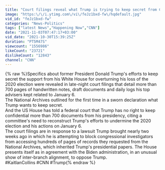 ```yaml
---
title: "Court filings reveal what Trump is trying to keep secret from Congress"
image: "https:\/\/i.ytimg.com\/vi\/feJz1bxd-fw\/hqdefault.jpg"
vid_id: "feJz1bxd-fw"
categories: "News-Politics"
tags: ["latest News","Happening Now","CNN"]
date: "2021-11-03T07:47:17+03:00"
vid_date: "2021-10-30T15:39:25Z"
duration: "PT5M47S"
viewcount: "1556986"
likeCount: "23721"
dislikeCount: "12843"
channel: "CNN"
---
```

{% raw %}Specifics about former President Donald Trump's efforts to keep secret the support from his White House for overturning his loss of the 2020 election were revealed in late-night court filings that detail more than 700 pages of handwritten notes, draft documents and daily logs his top advisers kept related to January 6.<br />The National Archives outlined for the first time in a sworn declaration what Trump wants to keep secret.<br />And the US House has told a federal court that Trump has no right to keep confidential more than 700 documents from his presidency, citing a committee's need to reconstruct Trump's efforts to undermine the 2020 election and his actions on January 6.<br />The court filings are in response to a lawsuit Trump brought nearly two weeks ago in which he is attempting to block congressional investigators from accessing hundreds of pages of records they requested from the National Archives, which inherited Trump's presidential papers. The House presents itself as in agreement with the Biden administration, in an unusual show of inter-branch alignment, to oppose Trump.<br />#KaitlanCollins #CNN #Trump{% endraw %}
